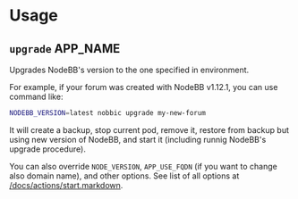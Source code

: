 Usage
=====

## `upgrade` APP_NAME

Upgrades NodeBB's version to the one specified in environment.

For example, if your forum was created with NodeBB v1.12.1, you can use command like:

```sh
NODEBB_VERSION=latest nobbic upgrade my-new-forum
```

It will create a backup, stop current pod, remove it, restore from backup but using new version of NodeBB,
and start it (including runnig NodeBB's upgrade procedure).

You can also override `NODE_VERSION`, `APP_USE_FQDN` (if you want to change also domain name), and other options.
See list of all options at [/docs/actions/start.markdown](./start.markdown).
